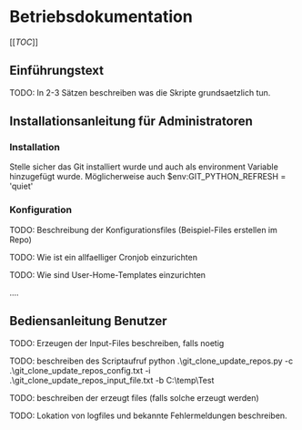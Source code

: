 # Betriebsdokumentation

[[_TOC_]]

## Einführungstext

TODO: In 2-3 Sätzen beschreiben was die Skripte grundsaetzlich tun.

## Installationsanleitung für Administratoren

### Installation

Stelle sicher das Git installiert wurde und auch als environment Variable hinzugefügt wurde.
Möglicherweise auch $env:GIT_PYTHON_REFRESH = 'quiet'

### Konfiguration

TODO: Beschreibung der Konfigurationsfiles (Beispiel-Files erstellen im Repo)

TODO: Wie ist ein allfaelliger Cronjob einzurichten

TODO: Wie sind User-Home-Templates einzurichten

....

## Bediensanleitung Benutzer

TODO: Erzeugen der Input-Files beschreiben, falls noetig

TODO: beschreiben des Scriptaufruf
python .\git_clone_update_repos.py -c .\git_clone_update_repos_config.txt -i .\git_clone_update_repos_input_file.txt -b C:\temp\Test

TODO: beschreiben der erzeugt files (falls solche erzeugt werden)

TODO: Lokation von logfiles und bekannte Fehlermeldungen beschreiben.
